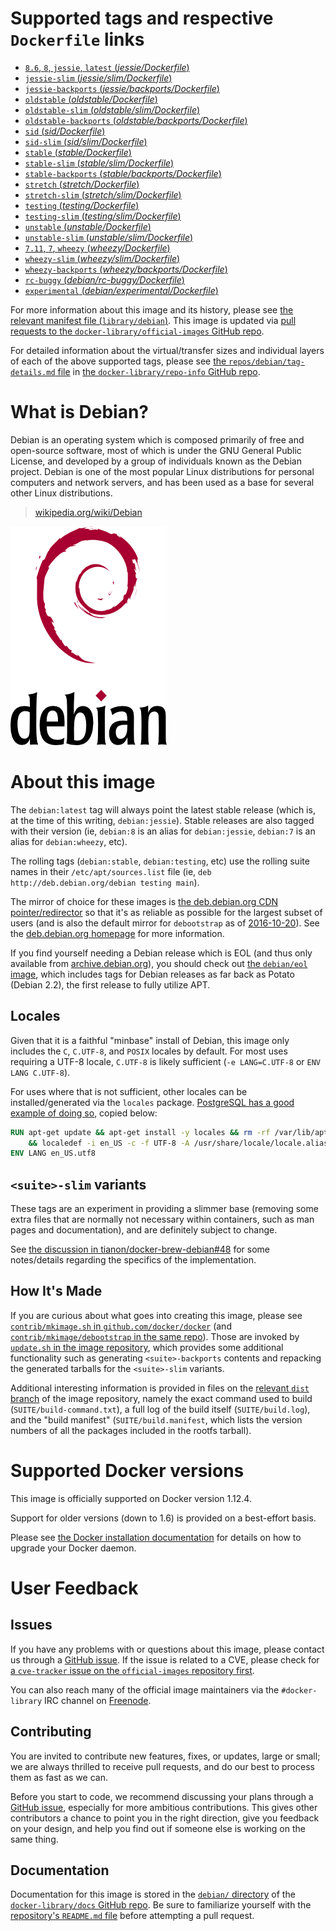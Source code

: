 # Supported tags and respective `Dockerfile` links

-	[`8.6`, `8`, `jessie`, `latest` (*jessie/Dockerfile*)](https://github.com/tianon/docker-brew-debian/blob/2c836bc53feb12f70a07dacaa6256d4d66624f38/jessie/Dockerfile)
-	[`jessie-slim` (*jessie/slim/Dockerfile*)](https://github.com/tianon/docker-brew-debian/blob/2c836bc53feb12f70a07dacaa6256d4d66624f38/jessie/slim/Dockerfile)
-	[`jessie-backports` (*jessie/backports/Dockerfile*)](https://github.com/tianon/docker-brew-debian/blob/2c836bc53feb12f70a07dacaa6256d4d66624f38/jessie/backports/Dockerfile)
-	[`oldstable` (*oldstable/Dockerfile*)](https://github.com/tianon/docker-brew-debian/blob/1626bb6698f1cab6e7529a4238717270699a8246/oldstable/Dockerfile)
-	[`oldstable-slim` (*oldstable/slim/Dockerfile*)](https://github.com/tianon/docker-brew-debian/blob/1626bb6698f1cab6e7529a4238717270699a8246/oldstable/slim/Dockerfile)
-	[`oldstable-backports` (*oldstable/backports/Dockerfile*)](https://github.com/tianon/docker-brew-debian/blob/1626bb6698f1cab6e7529a4238717270699a8246/oldstable/backports/Dockerfile)
-	[`sid` (*sid/Dockerfile*)](https://github.com/tianon/docker-brew-debian/blob/9b1dd4b1594b8df02f7caa739e84b187edaab404/sid/Dockerfile)
-	[`sid-slim` (*sid/slim/Dockerfile*)](https://github.com/tianon/docker-brew-debian/blob/9b1dd4b1594b8df02f7caa739e84b187edaab404/sid/slim/Dockerfile)
-	[`stable` (*stable/Dockerfile*)](https://github.com/tianon/docker-brew-debian/blob/2c836bc53feb12f70a07dacaa6256d4d66624f38/stable/Dockerfile)
-	[`stable-slim` (*stable/slim/Dockerfile*)](https://github.com/tianon/docker-brew-debian/blob/2c836bc53feb12f70a07dacaa6256d4d66624f38/stable/slim/Dockerfile)
-	[`stable-backports` (*stable/backports/Dockerfile*)](https://github.com/tianon/docker-brew-debian/blob/2c836bc53feb12f70a07dacaa6256d4d66624f38/stable/backports/Dockerfile)
-	[`stretch` (*stretch/Dockerfile*)](https://github.com/tianon/docker-brew-debian/blob/9b1dd4b1594b8df02f7caa739e84b187edaab404/stretch/Dockerfile)
-	[`stretch-slim` (*stretch/slim/Dockerfile*)](https://github.com/tianon/docker-brew-debian/blob/9b1dd4b1594b8df02f7caa739e84b187edaab404/stretch/slim/Dockerfile)
-	[`testing` (*testing/Dockerfile*)](https://github.com/tianon/docker-brew-debian/blob/9b1dd4b1594b8df02f7caa739e84b187edaab404/testing/Dockerfile)
-	[`testing-slim` (*testing/slim/Dockerfile*)](https://github.com/tianon/docker-brew-debian/blob/9b1dd4b1594b8df02f7caa739e84b187edaab404/testing/slim/Dockerfile)
-	[`unstable` (*unstable/Dockerfile*)](https://github.com/tianon/docker-brew-debian/blob/9b1dd4b1594b8df02f7caa739e84b187edaab404/unstable/Dockerfile)
-	[`unstable-slim` (*unstable/slim/Dockerfile*)](https://github.com/tianon/docker-brew-debian/blob/9b1dd4b1594b8df02f7caa739e84b187edaab404/unstable/slim/Dockerfile)
-	[`7.11`, `7`, `wheezy` (*wheezy/Dockerfile*)](https://github.com/tianon/docker-brew-debian/blob/1626bb6698f1cab6e7529a4238717270699a8246/wheezy/Dockerfile)
-	[`wheezy-slim` (*wheezy/slim/Dockerfile*)](https://github.com/tianon/docker-brew-debian/blob/1626bb6698f1cab6e7529a4238717270699a8246/wheezy/slim/Dockerfile)
-	[`wheezy-backports` (*wheezy/backports/Dockerfile*)](https://github.com/tianon/docker-brew-debian/blob/1626bb6698f1cab6e7529a4238717270699a8246/wheezy/backports/Dockerfile)
-	[`rc-buggy` (*debian/rc-buggy/Dockerfile*)](https://github.com/tianon/dockerfiles/blob/22a998f815d55217afa0075411b810b8889ceac1/debian/rc-buggy/Dockerfile)
-	[`experimental` (*debian/experimental/Dockerfile*)](https://github.com/tianon/dockerfiles/blob/22a998f815d55217afa0075411b810b8889ceac1/debian/experimental/Dockerfile)

For more information about this image and its history, please see [the relevant manifest file (`library/debian`)](https://github.com/docker-library/official-images/blob/master/library/debian). This image is updated via [pull requests to the `docker-library/official-images` GitHub repo](https://github.com/docker-library/official-images/pulls?q=label%3Alibrary%2Fdebian).

For detailed information about the virtual/transfer sizes and individual layers of each of the above supported tags, please see [the `repos/debian/tag-details.md` file](https://github.com/docker-library/repo-info/blob/master/repos/debian/tag-details.md) in [the `docker-library/repo-info` GitHub repo](https://github.com/docker-library/repo-info).

# What is Debian?

Debian is an operating system which is composed primarily of free and open-source software, most of which is under the GNU General Public License, and developed by a group of individuals known as the Debian project. Debian is one of the most popular Linux distributions for personal computers and network servers, and has been used as a base for several other Linux distributions.

> [wikipedia.org/wiki/Debian](https://en.wikipedia.org/wiki/Debian)

![logo](https://raw.githubusercontent.com/docker-library/docs/b449be7df57e9ed9086bb5821bfb5d6cdc5d67a4/debian/logo.png)

# About this image

The `debian:latest` tag will always point the latest stable release (which is, at the time of this writing, `debian:jessie`). Stable releases are also tagged with their version (ie, `debian:8` is an alias for `debian:jessie`, `debian:7` is an alias for `debian:wheezy`, etc).

The rolling tags (`debian:stable`, `debian:testing`, etc) use the rolling suite names in their `/etc/apt/sources.list` file (ie, `deb http://deb.debian.org/debian testing main`).

The mirror of choice for these images is [the deb.debian.org CDN pointer/redirector](https://deb.debian.org) so that it's as reliable as possible for the largest subset of users (and is also the default mirror for `debootstrap` as of [2016-10-20](https://anonscm.debian.org/cgit/d-i/debootstrap.git/commit/?id=9e8bc60ad1ccf3a25ce7890526b70059f3e770de)). See the [deb.debian.org homepage](https://deb.debian.org) for more information.

If you find yourself needing a Debian release which is EOL (and thus only available from [archive.debian.org](http://archive.debian.org)), you should check out [the `debian/eol` image](https://hub.docker.com/r/debian/eol/), which includes tags for Debian releases as far back as Potato (Debian 2.2), the first release to fully utilize APT.

## Locales

Given that it is a faithful "minbase" install of Debian, this image only includes the `C`, `C.UTF-8`, and `POSIX` locales by default. For most uses requiring a UTF-8 locale, `C.UTF-8` is likely sufficient (`-e LANG=C.UTF-8` or `ENV LANG C.UTF-8`).

For uses where that is not sufficient, other locales can be installed/generated via the `locales` package. [PostgreSQL has a good example of doing so](https://github.com/docker-library/postgres/blob/69bc540ecfffecce72d49fa7e4a46680350037f9/9.6/Dockerfile#L21-L24), copied below:

```dockerfile
RUN apt-get update && apt-get install -y locales && rm -rf /var/lib/apt/lists/* \
	&& localedef -i en_US -c -f UTF-8 -A /usr/share/locale/locale.alias en_US.UTF-8
ENV LANG en_US.utf8
```

## `<suite>-slim` variants

These tags are an experiment in providing a slimmer base (removing some extra files that are normally not necessary within containers, such as man pages and documentation), and are definitely subject to change.

See [the discussion in tianon/docker-brew-debian#48](https://github.com/tianon/docker-brew-debian/issues/48) for some notes/details regarding the specifics of the implementation.

## How It's Made

If you are curious about what goes into creating this image, please see [`contrib/mkimage.sh` in `github.com/docker/docker`](https://github.com/docker/docker/blob/master/contrib/mkimage.sh) (and [`contrib/mkimage/debootstrap` in the same repo](https://github.com/docker/docker/blob/master/contrib/mkimage/debootstrap)). Those are invoked by [`update.sh` in the image repository](https://github.com/tianon/docker-brew-debian/blob/master/update.sh), which provides some additional functionality such as generating `<suite>-backports` contents and repacking the generated tarballs for the `<suite>-slim` variants.

Additional interesting information is provided in files on the [relevant `dist` branch](https://github.com/tianon/docker-brew-debian/branches) of the image repository, namely the exact command used to build (`SUITE/build-command.txt`), a full log of the build itself (`SUITE/build.log`), and the "build manifest" (`SUITE/build.manifest`, which lists the version numbers of all the packages included in the rootfs tarball).

# Supported Docker versions

This image is officially supported on Docker version 1.12.4.

Support for older versions (down to 1.6) is provided on a best-effort basis.

Please see [the Docker installation documentation](https://docs.docker.com/installation/) for details on how to upgrade your Docker daemon.

# User Feedback

## Issues

If you have any problems with or questions about this image, please contact us through a [GitHub issue](https://github.com/tianon/docker-brew-debian/issues). If the issue is related to a CVE, please check for [a `cve-tracker` issue on the `official-images` repository first](https://github.com/docker-library/official-images/issues?q=label%3Acve-tracker).

You can also reach many of the official image maintainers via the `#docker-library` IRC channel on [Freenode](https://freenode.net).

## Contributing

You are invited to contribute new features, fixes, or updates, large or small; we are always thrilled to receive pull requests, and do our best to process them as fast as we can.

Before you start to code, we recommend discussing your plans through a [GitHub issue](https://github.com/tianon/docker-brew-debian/issues), especially for more ambitious contributions. This gives other contributors a chance to point you in the right direction, give you feedback on your design, and help you find out if someone else is working on the same thing.

## Documentation

Documentation for this image is stored in the [`debian/` directory](https://github.com/docker-library/docs/tree/master/debian) of the [`docker-library/docs` GitHub repo](https://github.com/docker-library/docs). Be sure to familiarize yourself with the [repository's `README.md` file](https://github.com/docker-library/docs/blob/master/README.md) before attempting a pull request.
